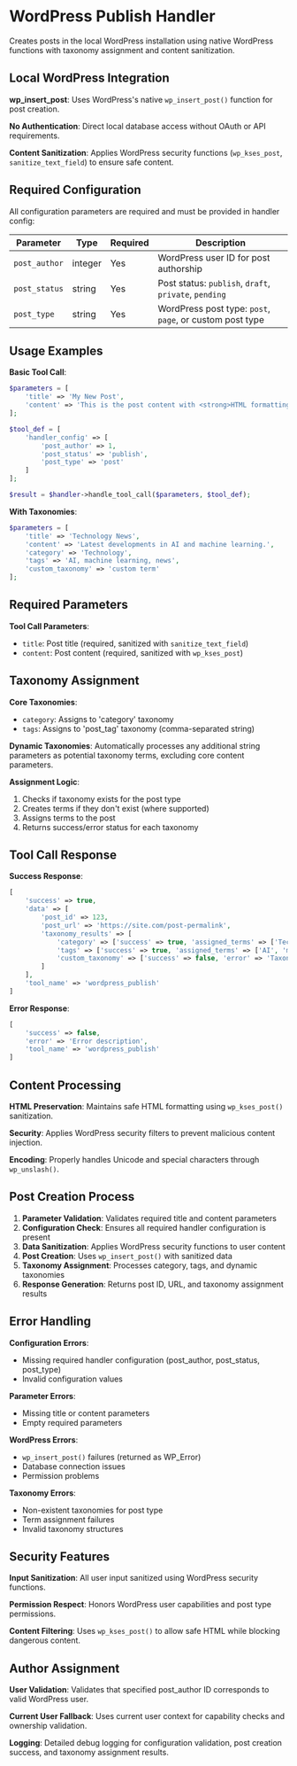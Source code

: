 # WordPress Publish Handler

Creates posts in the local WordPress installation using native WordPress functions with taxonomy assignment and content sanitization.

## Local WordPress Integration

**wp_insert_post**: Uses WordPress's native `wp_insert_post()` function for post creation.

**No Authentication**: Direct local database access without OAuth or API requirements.

**Content Sanitization**: Applies WordPress security functions (`wp_kses_post`, `sanitize_text_field`) to ensure safe content.

## Required Configuration

All configuration parameters are required and must be provided in handler config:

| Parameter | Type | Required | Description |
|-----------|------|----------|-------------|
| `post_author` | integer | Yes | WordPress user ID for post authorship |
| `post_status` | string | Yes | Post status: `publish`, `draft`, `private`, `pending` |
| `post_type` | string | Yes | WordPress post type: `post`, `page`, or custom post type |

## Usage Examples

**Basic Tool Call**:
```php
$parameters = [
    'title' => 'My New Post',
    'content' => 'This is the post content with <strong>HTML formatting</strong>.'
];

$tool_def = [
    'handler_config' => [
        'post_author' => 1,
        'post_status' => 'publish',
        'post_type' => 'post'
    ]
];

$result = $handler->handle_tool_call($parameters, $tool_def);
```

**With Taxonomies**:
```php
$parameters = [
    'title' => 'Technology News',
    'content' => 'Latest developments in AI and machine learning.',
    'category' => 'Technology',
    'tags' => 'AI, machine learning, news',
    'custom_taxonomy' => 'custom term'
];
```

## Required Parameters

**Tool Call Parameters**:
- `title`: Post title (required, sanitized with `sanitize_text_field`)
- `content`: Post content (required, sanitized with `wp_kses_post`)

## Taxonomy Assignment

**Core Taxonomies**:
- `category`: Assigns to 'category' taxonomy
- `tags`: Assigns to 'post_tag' taxonomy (comma-separated string)

**Dynamic Taxonomies**: Automatically processes any additional string parameters as potential taxonomy terms, excluding core content parameters.

**Assignment Logic**:
1. Checks if taxonomy exists for the post type
2. Creates terms if they don't exist (where supported)
3. Assigns terms to the post
4. Returns success/error status for each taxonomy

## Tool Call Response

**Success Response**:
```php
[
    'success' => true,
    'data' => [
        'post_id' => 123,
        'post_url' => 'https://site.com/post-permalink',
        'taxonomy_results' => [
            'category' => ['success' => true, 'assigned_terms' => ['Technology']],
            'tags' => ['success' => true, 'assigned_terms' => ['AI', 'machine learning']],
            'custom_taxonomy' => ['success' => false, 'error' => 'Taxonomy not found']
        ]
    ],
    'tool_name' => 'wordpress_publish'
]
```

**Error Response**:
```php
[
    'success' => false,
    'error' => 'Error description',
    'tool_name' => 'wordpress_publish'
]
```

## Content Processing

**HTML Preservation**: Maintains safe HTML formatting using `wp_kses_post()` sanitization.

**Security**: Applies WordPress security filters to prevent malicious content injection.

**Encoding**: Properly handles Unicode and special characters through `wp_unslash()`.

## Post Creation Process

1. **Parameter Validation**: Validates required title and content parameters
2. **Configuration Check**: Ensures all required handler configuration is present
3. **Data Sanitization**: Applies WordPress security functions to user content
4. **Post Creation**: Uses `wp_insert_post()` with sanitized data
5. **Taxonomy Assignment**: Processes category, tags, and dynamic taxonomies
6. **Response Generation**: Returns post ID, URL, and taxonomy assignment results

## Error Handling

**Configuration Errors**:
- Missing required handler configuration (post_author, post_status, post_type)
- Invalid configuration values

**Parameter Errors**:
- Missing title or content parameters
- Empty required parameters

**WordPress Errors**:
- `wp_insert_post()` failures (returned as WP_Error)
- Database connection issues
- Permission problems

**Taxonomy Errors**:
- Non-existent taxonomies for post type
- Term assignment failures
- Invalid taxonomy structures

## Security Features

**Input Sanitization**: All user input sanitized using WordPress security functions.

**Permission Respect**: Honors WordPress user capabilities and post type permissions.

**Content Filtering**: Uses `wp_kses_post()` to allow safe HTML while blocking dangerous content.

## Author Assignment

**User Validation**: Validates that specified post_author ID corresponds to valid WordPress user.

**Current User Fallback**: Uses current user context for capability checks and ownership validation.

**Logging**: Detailed debug logging for configuration validation, post creation success, and taxonomy assignment results.